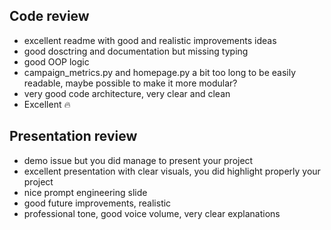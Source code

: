 ## **Code review**

- excellent readme with good and realistic improvements ideas
- good dosctring and documentation but missing typing
- good OOP logic
- campaign_metrics.py and homepage.py a bit too long to be easily readable, maybe possible to make it more modular? 
- very good code architecture, very clear and clean
- Excellent :fire:


## **Presentation review**
- demo issue but you did manage to present your project
- excellent presentation with clear visuals, you did highlight properly your project
- nice prompt engineering slide
- good future improvements, realistic
- professional tone, good voice volume, very clear explanations
